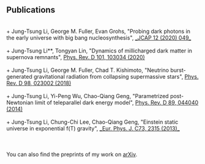 ## Publications
<br/>
+ Jung-Tsung Li, George M. Fuller, Evan Grohs, "Probing dark photons in the early universe with big bang nucleosynthesis", <a href="https://doi.org/10.1088/1475-7516/2020/12/049">_JCAP 12 (2020) 049_</a> <br/><br/>
+ Jung-Tsung Li**, Tongyan Lin, "Dynamics of millicharged dark matter in supernova remnants", <a href="https://doi.org/10.1103/PhysRevD.101.103034">Phys. Rev. D 101, 103034 (2020)</a> <br/><br/>
+ Jung-Tsung Li, George M. Fuller, Chad T. Kishimoto, "Neutrino burst-generated gravitational radiation from collapsing supermassive stars", <a href="https://doi.org/10.1103/PhysRevD.98.023002">Phys. Rev. D 98, 023002 (2018)</a> <br/><br/>
+ Jung-Tsung Li, Yi-Peng Wu, Chao-Qiang Geng, "Parametrized post-Newtonian limit of teleparallel dark energy model", <a href="https://doi.org/10.1103/PhysRevD.89.044040">Phys. Rev. D 89, 044040 (2014)</a> <br/><br/>
+ Jung-Tsung Li, Chung-Chi Lee, Chao-Qiang Geng, "Einstein static universe in exponential f(T) gravity", <a href="https://doi.org/10.1140/epjc/s10052-013-2315-z">_Eur. Phys. J. C73, 2315 (2013)_</a> <br/><br/>
<br/>
<br/>
You can also find the preprints of my work on <a href="https://arxiv.org/search/?query=Jung-Tsung+Li&searchtype=all&source=header">arXiv</a>. 
